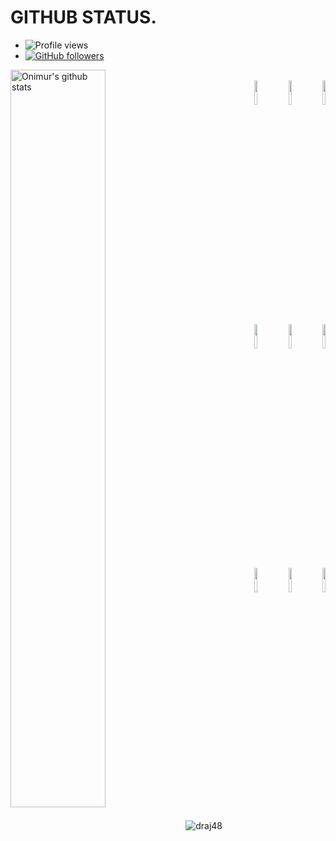 # GITHUB STATUS.
- ![Profile views](https://gpvc.arturio.dev/draj48)
- [![GitHub followers](https://img.shields.io/github/followers/draj48.svg?style=social&label=Follow&maxAge=2592000)](https://github.com/subhodip420?tab=followers)

<p>
  <a href="https://github.comdraj48/handle-path-oz">
    <img width="55%" align="left" alt="Onimur's github stats" src="https://github-readme-stats.vercel.app/api?username=draj48" />
  </a>
</p>
<p align ="right">
  <br />
  <code><img width="10%"  src="https://www.vectorlogo.zone/logos/json/json-ar21.svg"></code>
  <code><img width="10%"  src="https://www.vectorlogo.zone/logos/android/android-ar21.svg"></code>
  <code><img width="10%"   src="https://www.vectorlogo.zone/logos/nginx/nginx-ar21.svg"></code>
  <br />
  <code><img width="10%"  src="https://www.vectorlogo.zone/logos/archlinux/archlinux-icon.svg"></code>
  <code><img width="10%"  src="https://www.vectorlogo.zone/logos/mysql/mysql-official.svg"></code>
  <code><img width="10%"  src="https://www.vectorlogo.zone/logos/python/python-ar21.svg"></code>
  <br />
  <code><img width="10%"  src="https://www.vectorlogo.zone/logos/w3_html5/w3_html5-ar21.svg"></code>
  <code><img width="10%"  src="https://www.vectorlogo.zone/logos/php/php-vertical.svg"></code>
  <code><img width="10%"  src="https://www.vectorlogo.zone/logos/google_appengine/google_appengine-ar21.svg"></code>
  <br>
</p>  


<p><img align="center" src="https://github-readme-streak-stats.herokuapp.com/?user=draj48" alt="draj48" /></p>
